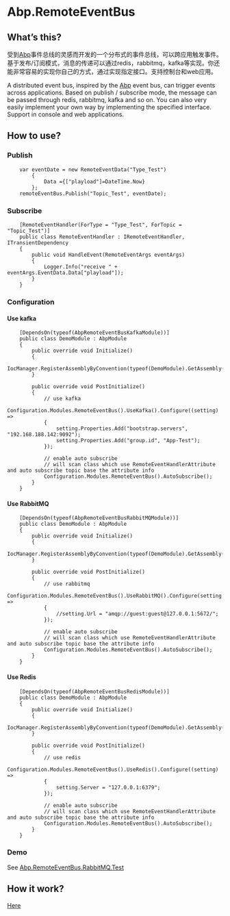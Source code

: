 # Abp.RemoteEventBus
## What’s this?

受到[Abp](https://github.com/FJQBT/ABP)事件总线的灵感而开发的一个分布式的事件总线，可以跨应用触发事件。基于发布/订阅模式，消息的传递可以通过redis，rabbitmq，kafka等实现。你还能非常容易的实现你自己的方式，通过实现指定接口。支持控制台和web应用。

A distributed event bus, inspired by the [Abp](https://github.com/FJQBT/ABP) event bus, can trigger events across applications. Based on publish / subscribe mode, the message can be passed through redis, rabbitmq, kafka and so on. You can also very easily implement your own way by implementing the specified interface. Support in console and web applications.

## How to use?

### Publish

```
    var eventDate = new RemoteEventData("Type_Test")
        {
            Data ={["playload"]=DateTime.Now}
        };
    remoteEventBus.Publish("Topic_Test", eventDate);

```

### Subscribe

```
    [RemoteEventHandler(ForType = "Type_Test", ForTopic = "Topic_Test")]
    public class RemoteEventHandler : IRemoteEventHandler, ITransientDependency
    {
        public void HandleEvent(RemoteEventArgs eventArgs)
        {
            Logger.Info("receive " + eventArgs.EventData.Data["playload"]);
        }
    }
```
### Configuration
#### Use kafka
```
    [DependsOn(typeof(AbpRemoteEventBusKafkaModule))]
    public class DemoModule : AbpModule
    {
        public override void Initialize()
        {
            IocManager.RegisterAssemblyByConvention(typeof(DemoModule).GetAssembly());
        }

        public override void PostInitialize()
        {
            // use kafka
            Configuration.Modules.RemoteEventBus().UseKafka().Configure((setting) =>
            {
                setting.Properties.Add("bootstrap.servers", "192.168.188.142:9092");
                setting.Properties.Add("group.id", "App-Test");
            });
            
            // enable auto subscribe
            // will scan class which use RemoteEventHandlerAttribute and auto subscribe topic base the attribute info
            Configuration.Modules.RemoteEventBus().AutoSubscribe();
        }
    }
```
#### Use RabbitMQ
```
    [DependsOn(typeof(AbpRemoteEventBusRabbitMQModule))]
    public class DemoModule : AbpModule
    {
        public override void Initialize()
        {
            IocManager.RegisterAssemblyByConvention(typeof(DemoModule).GetAssembly());
        }

        public override void PostInitialize()
        {
            // use rabbitmq
            Configuration.Modules.RemoteEventBus().UseRabbitMQ().Configure(setting =>
            {
                //setting.Url = "amqp://guest:guest@127.0.0.1:5672/";
            });
            
            // enable auto subscribe
            // will scan class which use RemoteEventHandlerAttribute and auto subscribe topic base the attribute info
            Configuration.Modules.RemoteEventBus().AutoSubscribe();
        }
    }
```
#### Use Redis
```
    [DependsOn(typeof(AbpRemoteEventBusRedisModule))]
    public class DemoModule : AbpModule
    {
        public override void Initialize()
        {
            IocManager.RegisterAssemblyByConvention(typeof(DemoModule).GetAssembly());
        }

        public override void PostInitialize()
        {   
            // use redis
            Configuration.Modules.RemoteEventBus().UseRedis().Configure((setting) =>
            {
                setting.Server = "127.0.0.1:6379";
            });
            
            // enable auto subscribe
            // will scan class which use RemoteEventHandlerAttribute and auto subscribe topic base the attribute info
            Configuration.Modules.RemoteEventBus().AutoSubscribe();
        }
    }
```
### Demo
See [Abp.RemoteEventBus.RabbitMQ.Test](test/Abp.RemoteEventBus.RabbitMQ.Test)

## How it work?
[Here](doc/How%20it%20work.md)